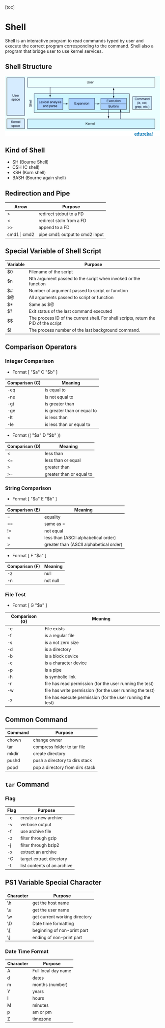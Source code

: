 [toc]

# Shell

Shell is an interactive program to read commands typed by user and execute the correct program corresponding to the command. Shell also a program that bridge user to use kernel services.

## Shell Structure

![Shell Architecture - Types of Shells in Linux - Edureka](Shell-Architecture-Types-of-Shells-in-Linux-Edureka-528x205.png)

## Kind of Shell

- SH (Bourne Shell)
- CSH (C shell)
- KSH (Korn shell)
- BASH (Bourne again shell)

## Redirection and Pipe

| Arrow        | Purpose                        |
| ------------ | ------------------------------ |
| >            | redirect stdout to a FD        |
| <            | redirect stdin from a FD       |
| >>           | append to a FD                 |
| cmd1 \| cmd2 | pipe cmd1 output to cmd2 input |

## Special Variable of Shell Script

| Variable | Purpose                                                      |
| -------- | ------------------------------------------------------------ |
| $0       | Filename of the script                                       |
| $n       | Nth argument passed to the script when invoked or the function |
| $#       | Number of argument passed to script or function              |
| $@       | All arguments passed to script or function                   |
| $*       | Same as $@                                                   |
| $?       | Exit status of the last command executed                     |
| $$       | The process ID of the current shell. For shell scripts, return the PID of the script |
| $!       | The process number of the last background command.           |

## Comparison Operators

### Integer Comparison

- Format [ "$a" C "$b" ]

| Comparison (C) | Meaning                     |
| -------------- | --------------------------- |
| -eq            | is equal to                 |
| -ne            | is not equal to             |
| -gt            | is greater than             |
| -ge            | is greater than or equal to |
| -lt            | is less than                |
| -le            | is less than or equal to    |

- Format (( "$a" D "$b" ))

| Comparison (D) | Meaning                  |
| -------------- | ------------------------ |
| <              | less than                |
| <=             | less than or equal       |
| >              | greater than             |
| >=             | greater than or equal to |

### String Comparison

- Format [ "$a" E "$b" ]

| Comparison (E) | Meaning                                 |
| -------------- | --------------------------------------- |
| =              | equality                                |
| ==             | same as =                               |
| !=             | not equal                               |
| <              | less than (ASCII alphabetical order)    |
| >              | greater than (ASCII alphabetical order) |

- Format [ F "$a" ]

| Comparison (F) | Meaning  |
| -------------- | -------- |
| -z             | null     |
| -n             | not null |

### File Test

- Format [ G "$a" ]

| Comparison (G) | Meaning                                                     |
| -------------- | ----------------------------------------------------------- |
| -e             | File exists                                                 |
| -f             | is a regular file                                           |
| -s             | is a not zero size                                          |
| -d             | is a directory                                              |
| -b             | is a block device                                           |
| -c             | is a character device                                       |
| -p             | is a pipe                                                   |
| -h             | is symbolic link                                            |
| -r             | file has read permission (for the user running the test)    |
| -w             | file has write permission (for the user running the test)   |
| -x             | file has execute permission (for the user running the test) |

## Common Command

| Command | Purpose                         |
| ------- | ------------------------------- |
| chown   | change owner                    |
| tar     | compress folder to tar file     |
| mkdir   | create directory                |
| pushd   | push a directory to dirs stack  |
| popd    | pop a directory from dirs stack |

## `tar` Command

### Flag

| Flag       | Purpose                     |
| ---------- | --------------------------- |
| -c         | create a new archive        |
| -v         | verbose output              |
| -f  <file> | use archive file            |
| -z         | filter through gzip         |
| -j         | filter through bzip2        |
| -x         | extract an archive          |
| -C         | target extract directory    |
| -t         | list contents of an archive |

## PS1 Variable Special Character

| Character | Purpose                       |
| --------- | ----------------------------- |
| \h        | get the host name             |
| \u        | get the user name             |
| \w        | get current working directory |
| \D        | Date time formatting          |
| \\[       | beginning of non-print part   |
| \\]       | ending of non-print part      |

### Date Time Format

| Character | Purpose             |
| --------- | ------------------- |
| A         | Full local day name |
| d         | dates               |
| m         | months (number)     |
| Y         | years               |
| I         | hours               |
| M         | minutes             |
| p         | am or pm            |
| Z         | timezone            |

